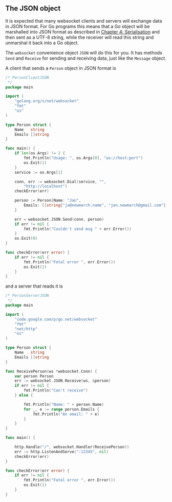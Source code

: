 ## The JSON object

It is expected that many websocket clients and servers will exchange data in JSON format. For Go programs this means that a Go object will be marshalled into JSON format as described in [Chapter 4: Serialisation](../dataserialisation/README.md) and then sent as a UTF-8 string, while the receiver will read this string and unmarshal it back into a Go object.

The `websocket` convenience object `JSON` will do this for you. It has methods `Send` and `Receive` for sending and receiving data, just like the `Message` object.

A client that sends a `Person` object in JSON format is

```go
/* PersonClientJSON
 */
package main

import (
	"golang.org/x/net/websocket"
	"fmt"
	"os"
)

type Person struct {
	Name   string
	Emails []string
}

func main() {
	if len(os.Args) != 2 {
		fmt.Println("Usage: ", os.Args[0], "ws://host:port")
		os.Exit(1)
	}
	service := os.Args[1]

	conn, err := websocket.Dial(service, "",
		"http://localhost")
	checkError(err)

	person := Person{Name: "Jan",
		Emails: []string{"ja@newmarch.name", "jan.newmarch@gmail.com"},
	}

	err = websocket.JSON.Send(conn, person)
	if err != nil {
		fmt.Println("Couldn't send msg " + err.Error())
	}
	os.Exit(0)
}

func checkError(err error) {
	if err != nil {
		fmt.Println("Fatal error ", err.Error())
		os.Exit(1)
	}
}
```

and a server that reads it is

```go
/* PersonServerJSON
 */
package main

import (
	"code.google.com/p/go.net/websocket"
	"fmt"
	"net/http"
	"os"
)

type Person struct {
	Name   string
	Emails []string
}

func ReceivePerson(ws *websocket.Conn) {
	var person Person
	err := websocket.JSON.Receive(ws, &person)
	if err != nil {
		fmt.Println("Can't receive")
	} else {

		fmt.Println("Name: " + person.Name)
		for _, e := range person.Emails {
			fmt.Println("An email: " + e)
		}
	}
}

func main() {

	http.Handle("/", websocket.Handler(ReceivePerson))
	err := http.ListenAndServe(":12345", nil)
	checkError(err)
}

func checkError(err error) {
	if err != nil {
		fmt.Println("Fatal error ", err.Error())
		os.Exit(1)
	}
}
```
